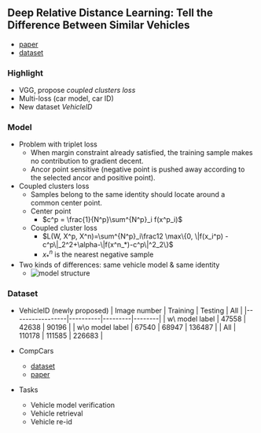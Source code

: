 ## Deep Relative Distance Learning: Tell the Difference Between Similar Vehicles
* [paper](http://www.cv-foundation.org/openaccess/content_cvpr_2016/papers/Liu_Deep_Relative_Distance_CVPR_2016_paper.pdf)
* [dataset](https://www.pkuml.org/resources/pku-vehicleid.html)

### Highlight
* VGG, propose *coupled clusters loss*
* Multi-loss (car model, car ID)
* New dataset *VehicleID*

### Model
* Problem with triplet loss
    * When margin constraint already satisfied, the training sample makes no contribution to gradient decent.
    * Ancor point sensitive (negative point is pushed away according to the selected ancor and positive point).
* Coupled clusters loss
    * Samples belong to the same identity should locate around a common center point.
    * Center point
        *  $c^p = \frac{1}{N^p}\sum^{N^p}_i f(x^p_i)$
    * Coupled cluster loss
        *  $L(W, X^p, X^n)=\sum^{N^p}_i\frac12 \max\{0, \|f(x_i^p) - c^p\|_2^2+\alpha-\|f(x^n_*)-c^p\|^2_2\}$
        * $x_*^n$ is the nearest negative sample
* Two kinds of differences: same vehicle model & same identity
    * ![model structure](http://img.blog.csdn.net/20170217110407216?watermark/2/text/aHR0cDovL2Jsb2cuY3Nkbi5uZXQvY2huMTM=/font/5a6L5L2T/fontsize/400/fill/I0JBQkFCMA==/dissolve/70/gravity/SouthEast)

### Dataset
* VehicleID (newly proposed)
| Image number    | Training | Testing | All    |
|-----------------|----------|---------|--------|
| w\ model label  | 47558    |  42638  | 90196  |
| w\o model label | 67540    |  68947  | 136487 |
| All             | 110178   |  111585 | 226683 |


* CompCars
    * [dataset](http://mmlab.ie.cuhk.edu.hk/datasets/comp_cars/index.html)
    * [paper](http://arxiv.org/abs/1506.08959)
* Tasks
    * Vehicle model verification
    * Vehicle retrieval
    * Vehicle re-id